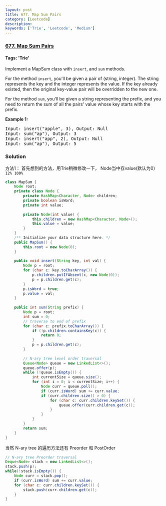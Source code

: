 ```yaml
---
layout: post
title: 677. Map Sum Pairs
category: [Leetcode]
description: 
keywords: ['Trie', 'Leetcode', 'Medium']
---
```

### [677. Map Sum Pairs](https://leetcode.com/problems/map-sum-pairs)

#### Tags: 'Trie'

<div class="content__u3I1 question-content__JfgR"><div><p>
Implement a MapSum class with <code>insert</code>, and <code>sum</code> methods.
</p>
<p>
For the method <code>insert</code>, you'll be given a pair of (string, integer). The string represents the key and the integer represents the value. If the key already existed, then the original key-value pair will be overridden to the new one.
</p>
<p>
For the method <code>sum</code>, you'll be given a string representing the prefix, and you need to return the sum of all the pairs' value whose key starts with the prefix.
</p>
<p><b>Example 1:</b><br/>
</p><pre>Input: insert("apple", 3), Output: Null
Input: sum("ap"), Output: 3
Input: insert("app", 2), Output: Null
Input: sum("ap"), Output: 5
</pre>
<p></p>
</div></div>

### Solution
方法1： 首先想到的方法，用Trie稍微修改一下， Node当中存value(默认为0) `12% 100%`
```java
class MapSum {
    Node root;
    private class Node {
        private HashMap<Character, Node> children;
        private boolean isWord;
        private int value;
        
        private Node(int value) {
            this.children = new HashMap<Character, Node>();
            this.value = value;
        } 
    }
    /** Initialize your data structure here. */
    public MapSum() {
        this.root = new Node(0);
    }
    
    public void insert(String key, int val) {
        Node p = root;
        for (char c: key.toCharArray()) {
            p.children.putIfAbsent(c, new Node(0));
            p = p.children.get(c);
        }
        p.isWord = true;
        p.value = val;
    }
    
    public int sum(String prefix) {
        Node p = root;
        int sum = 0;
        // traverse to end of prefix
        for (char c: prefix.toCharArray()) {
            if (!p.children.containsKey(c)) {
                return 0;
            }
            p = p.children.get(c);
        }
        
        // N-ary tree level order traversal
        Queue<Node> queue = new LinkedList<>();
        queue.offer(p);
        while (!queue.isEmpty()) {
            int currentSize = queue.size();
            for (int i = 0; i < currentSize; i++) {
                Node curr = queue.poll();
                if (curr.isWord) sum += curr.value;
                if (curr.children.size() > 0) {
                    for (char c: curr.children.keySet()) {
                        queue.offer(curr.children.get(c));
                    }
                }
            }
        }
        return sum;
    }
}
```

当然 N-ary tree 的遍历方法还有 Preorder 和 PostOrder
```java
// N-ary tree Preorder traversal
Deque<Node> stack = new LinkedList<>();
stack.push(p);
while(!stack.isEmpty()) {
    Node curr = stack.pop();
    if (curr.isWord) sum += curr.value;
    for (char c: curr.children.keySet()) {
        stack.push(curr.children.get(c));
    }
}
```